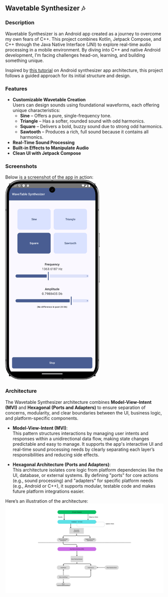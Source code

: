 
## Wavetable Synthesizer 🎶

### Description

Wavetable Synthesizer is an Android app created as a journey to overcome my own fears of C++. This project combines Kotlin, Jetpack Compose, and C++ through the Java Native Interface (JNI) to explore real-time audio processing in a mobile environment. By diving into C++ and native Android development, I’m facing challenges head-on, learning, and building something unique.

Inspired by [this tutorial](https://thewolfsound.com/android-synthesizer-1-app-architecture/) on Android synthesizer app architecture, this project follows a guided approach for its initial structure and design.

### Features

-   **Customizable Wavetable Creation**  
    Users can design sounds using foundational waveforms, each offering unique characteristics:
    -   **Sine** – Offers a pure, single-frequency tone.
    -   **Triangle** – Has a softer, rounded sound with odd harmonics.
    -   **Square** – Delivers a bold, buzzy sound due to strong odd harmonics.
    -   **Sawtooth** – Produces a rich, full sound because it contains all harmonics.
-   **Real-Time Sound Processing**
-   **Built-in Effects to Manipulate Audio**
-   **Clean UI with Jetpack Compose**

### Screenshots

Below is a screenshot of the app in action:  
<img src="assets/screenshot.png" alt="Screenshot" width="300"/>

### Architecture

The Wavetable Synthesizer architecture combines **Model-View-Intent (MVI)** and **Hexagonal (Ports and Adapters)** to ensure separation of concerns, modularity, and clear boundaries between the UI, business logic, and platform-specific components.

-   **Model-View-Intent (MVI)**:  
    This pattern structures interactions by managing user intents and responses within a unidirectional data flow, making state changes predictable and easy to manage. It supports the app's interactive UI and real-time sound processing needs by clearly separating each layer’s responsibilities and reducing side effects.

-   **Hexagonal Architecture (Ports and Adapters)**:  
    This architecture isolates core logic from platform dependencies like the UI, database, or external systems. By defining "ports" for core actions (e.g., sound processing) and "adapters" for specific platform needs (e.g., Android or C++), it supports modular, testable code and makes future platform integrations easier.


Here’s an illustration of the architecture: <img src="assets/architecture.png" alt="Architecture Diagram" />
